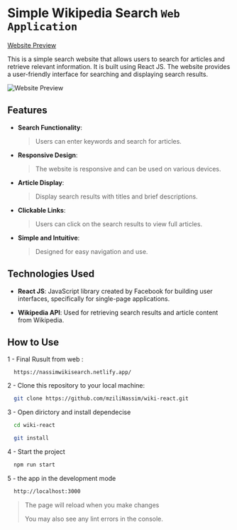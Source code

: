 
<!-- ========================== -->

# Simple Wikipedia Search `Web Application`

[Website Preview](https://wikipedia.nassim.online/)

This is a simple search website that allows users to search for articles and retrieve relevant information. It is built using React JS. The website provides a user-friendly interface for searching and displaying search results.

![Website Preview](https://nassim.online/static/media/wiki.de5445864e24f4792aa2.png)

## Features

- **Search Functionality**:
  >Users can enter keywords and search for articles.

- **Responsive Design**:
  >The website is responsive and can be used on various devices.

- **Article Display**:
  >Display search results with titles and brief descriptions.

- **Clickable Links**:
  >Users can click on the search results to view full articles.

- **Simple and Intuitive**:
  >Designed for easy navigation and use.

## Technologies Used
  
- **React JS**: JavaScript library created by Facebook for building user interfaces, specifically for single-page applications.

- **Wikipedia API**: Used for retrieving search results and article content from Wikipedia.

## How to Use

1 - Final Rusult from web :

  ``` git
    https://nassimwikisearch.netlify.app/
  ```

2 - Clone this repository to your local machine:
  
  ``` bash
    git clone https://github.com/mziliNassim/wiki-react.git
  ```

3 - Open dirictory and install dependecise
  
  ``` bash
    cd wiki-react

    git install
  ```

4 - Start the project
  
  ``` bash
    npm run start
  ```
  
5 - the app in the development mode

  ``` bash
    http://localhost:3000
  ```

  > The page will reload when you make changes
  >
  > You may also see any lint errors in the console.
